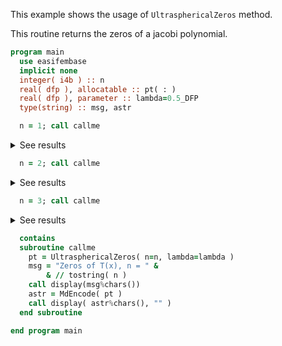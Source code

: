 This example shows the usage of `UltrasphericalZeros` method.

This routine returns the zeros of a jacobi polynomial.

```fortran
program main
  use easifembase
  implicit none
  integer( i4b ) :: n
  real( dfp ), allocatable :: pt( : )
  real( dfp ), parameter :: lambda=0.5_DFP
  type(string) :: msg, astr
```

```fortran
  n = 1; call callme
```

<details>
<summary>See results</summary>
<div>

| x |
|---|
| 0 |

</div>
</details>

```fortran
  n = 2; call callme
```

<details>
<summary>See results</summary>
<div>

Zeros of T(x), n = 2

|          |         |
|----------|---------|
| -0.57735 | 0.57735 |

</div>
</details>

```fortran
  n = 3; call callme
```

<details>
<summary>See results</summary>
<div>

Zeros of T(x), n = 3

|         |             |        |
|---------|-------------|--------|
| -0.7746 | 3.71231E-16 | 0.7746 |

</div>
</details>

```fortran
  contains
  subroutine callme
    pt = UltrasphericalZeros( n=n, lambda=lambda )
    msg = "Zeros of T(x), n = " &
        & // tostring( n )
    call display(msg%chars())
    astr = MdEncode( pt )
    call display( astr%chars(), "" )
  end subroutine
```

```fortran
end program main
```
